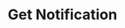 ---
title: Get Notification
excerpt: >-
  Get associated content of notification. The response depends on the content
  type.


  Required scopes:

  + **read**
api:
  file: forum.json
  operationId: Notifications.Get
hidden: false
---
